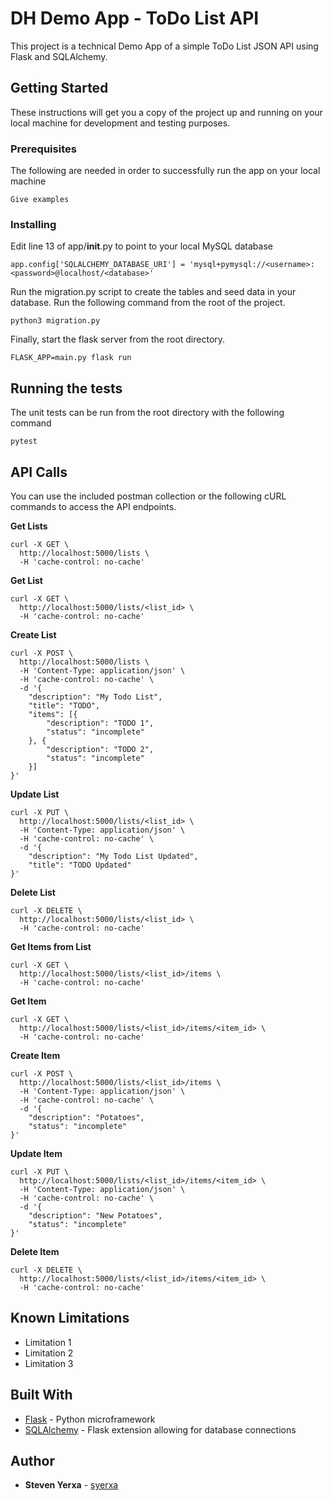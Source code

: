 # DH Demo App - ToDo List API

This project is a technical Demo App of a simple ToDo List JSON API using Flask and SQLAlchemy.

## Getting Started

These instructions will get you a copy of the project up and running on your local machine for development and testing purposes.

### Prerequisites

The following are needed in order to successfully run the app on your local machine

```
Give examples
```

### Installing

Edit line 13 of app/__init__.py to point to your local MySQL database

```
app.config['SQLALCHEMY_DATABASE_URI'] = 'mysql+pymysql://<username>:<password>@localhost/<database>'
```

Run the migration.py script to create the tables and seed data in your database.  Run the following command from the root of the project.

```
python3 migration.py
```

Finally, start the flask server from the root directory.

```
FLASK_APP=main.py flask run
```

## Running the tests

The unit tests can be run from the root directory with the following command

```
pytest
```

## API Calls

You can use the included postman collection or the following cURL commands to access the API endpoints.

**Get Lists**
```
curl -X GET \
  http://localhost:5000/lists \
  -H 'cache-control: no-cache'
```

**Get List**
```
curl -X GET \
  http://localhost:5000/lists/<list_id> \
  -H 'cache-control: no-cache'
```

**Create List**
```
curl -X POST \
  http://localhost:5000/lists \
  -H 'Content-Type: application/json' \
  -H 'cache-control: no-cache' \
  -d '{
	"description": "My Todo List",
	"title": "TODO",
	"items": [{
		"description": "TODO 1",
		"status": "incomplete"
	}, {
		"description": "TODO 2",
		"status": "incomplete"
	}]
}'
```

**Update List**
```
curl -X PUT \
  http://localhost:5000/lists/<list_id> \
  -H 'Content-Type: application/json' \
  -H 'cache-control: no-cache' \
  -d '{
	"description": "My Todo List Updated",
	"title": "TODO Updated"
}'
```

**Delete List**
```
curl -X DELETE \
  http://localhost:5000/lists/<list_id> \
  -H 'cache-control: no-cache'
```

**Get Items from List**
```
curl -X GET \
  http://localhost:5000/lists/<list_id>/items \
  -H 'cache-control: no-cache'
```

**Get Item**
```
curl -X GET \
  http://localhost:5000/lists/<list_id>/items/<item_id> \
  -H 'cache-control: no-cache'
```

**Create Item**
```
curl -X POST \
  http://localhost:5000/lists/<list_id>/items \
  -H 'Content-Type: application/json' \
  -H 'cache-control: no-cache' \
  -d '{
    "description": "Potatoes",
    "status": "incomplete"
}'
```

**Update Item**
```
curl -X PUT \
  http://localhost:5000/lists/<list_id>/items/<item_id> \
  -H 'Content-Type: application/json' \
  -H 'cache-control: no-cache' \
  -d '{
    "description": "New Potatoes",
    "status": "incomplete"
}'
```

**Delete Item**
```
curl -X DELETE \
  http://localhost:5000/lists/<list_id>/items/<item_id> \
  -H 'cache-control: no-cache'
```

## Known Limitations

* Limitation 1
* Limitation 2
* Limitation 3

## Built With

* [Flask](http://flask.pocoo.org/) - Python microframework
* [SQLAlchemy](http://flask-sqlalchemy.pocoo.org/2.3/) - Flask extension allowing for database connections

## Author

* **Steven Yerxa** - [syerxa](https://github.com/syerxa)
